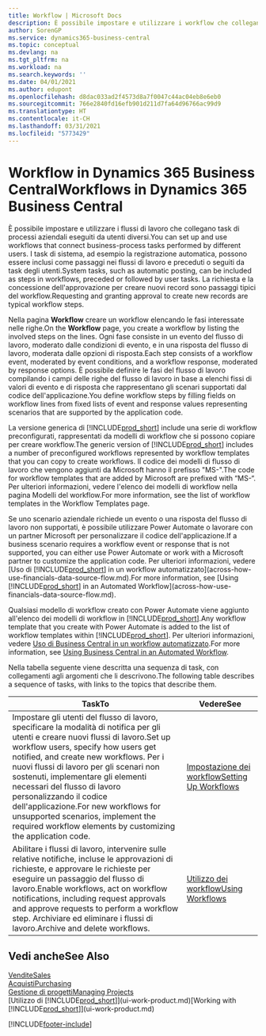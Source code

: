 ```yaml
---
title: Workflow | Microsoft Docs
description: È possibile impostare e utilizzare i workflow che collegano task di processi aziendali eseguiti da utenti diversi. I task di sistema, ad esempio la registrazione automatica, possono essere inclusi come passaggi nei flussi di lavoro e preceduti o seguiti da task degli utenti. La richiesta e la concessione dell'approvazione per creare nuovi record sono passaggi tipici del flusso di lavoro.
author: SorenGP
ms.service: dynamics365-business-central
ms.topic: conceptual
ms.devlang: na
ms.tgt_pltfrm: na
ms.workload: na
ms.search.keywords: ''
ms.date: 04/01/2021
ms.author: edupont
ms.openlocfilehash: d8dac033ad2f4573d8a7f0047c44ac04eb8e6eb0
ms.sourcegitcommit: 766e2840fd16efb901d211d7fa64d96766ac99d9
ms.translationtype: HT
ms.contentlocale: it-CH
ms.lasthandoff: 03/31/2021
ms.locfileid: "5773429"
---
```

# <a name="workflows-in-dynamics-365-business-central"></a><span data-ttu-id="24af5-105">Workflow in Dynamics 365 Business Central</span><span class="sxs-lookup"><span data-stu-id="24af5-105">Workflows in Dynamics 365 Business Central</span></span>

<span data-ttu-id="24af5-106">È possibile impostare e utilizzare i flussi di lavoro che collegano task di processi aziendali eseguiti da utenti diversi.</span><span class="sxs-lookup"><span data-stu-id="24af5-106">You can set up and use workflows that connect business-process tasks performed by different users.</span></span> <span data-ttu-id="24af5-107">I task di sistema, ad esempio la registrazione automatica, possono essere inclusi come passaggi nei flussi di lavoro e preceduti o seguiti da task degli utenti.</span><span class="sxs-lookup"><span data-stu-id="24af5-107">System tasks, such as automatic posting, can be included as steps in workflows, preceded or followed by user tasks.</span></span> <span data-ttu-id="24af5-108">La richiesta e la concessione dell'approvazione per creare nuovi record sono passaggi tipici del workflow.</span><span class="sxs-lookup"><span data-stu-id="24af5-108">Requesting and granting approval to create new records are typical workflow steps.</span></span>  

 <span data-ttu-id="24af5-109">Nella pagina **Workflow** creare un workflow elencando le fasi interessate nelle righe.</span><span class="sxs-lookup"><span data-stu-id="24af5-109">On the **Workflow** page, you create a workflow by listing the involved steps on the lines.</span></span> <span data-ttu-id="24af5-110">Ogni fase consiste in un evento del flusso di lavoro, moderato dalle condizioni di evento, e in una risposta del flusso di lavoro, moderata dalle opzioni di risposta.</span><span class="sxs-lookup"><span data-stu-id="24af5-110">Each step consists of a workflow event, moderated by event conditions, and a workflow response, moderated by response options.</span></span> <span data-ttu-id="24af5-111">È possibile definire le fasi del flusso di lavoro compilando i campi delle righe del flusso di lavoro in base a elenchi fissi di valori di evento e di risposta che rappresentano gli scenari supportati dal codice dell'applicazione.</span><span class="sxs-lookup"><span data-stu-id="24af5-111">You define workflow steps by filling fields on workflow lines from fixed lists of event and response values representing scenarios that are supported by the application code.</span></span>  

 <span data-ttu-id="24af5-112">La versione generica di [!INCLUDE[prod_short](includes/prod_short.md)] include una serie di workflow preconfigurati, rappresentati da modelli di workflow che si possono copiare per creare workflow.</span><span class="sxs-lookup"><span data-stu-id="24af5-112">The generic version of [!INCLUDE[prod_short](includes/prod_short.md)] includes a number of preconfigured workflows represented by workflow templates that you can copy to create workflows.</span></span> <span data-ttu-id="24af5-113">Il codice dei modelli di flusso di lavoro che vengono aggiunti da Microsoft hanno il prefisso "MS-".</span><span class="sxs-lookup"><span data-stu-id="24af5-113">The code for workflow templates that are added by Microsoft are prefixed with “MS-“.</span></span> <span data-ttu-id="24af5-114">Per ulteriori informazioni, vedere l'elenco dei modelli di workflow nella pagina Modelli del workflow.</span><span class="sxs-lookup"><span data-stu-id="24af5-114">For more information, see the list of workflow templates in the Workflow Templates page.</span></span>  

 <span data-ttu-id="24af5-115">Se uno scenario aziendale richiede un evento o una risposta del flusso di lavoro non supportati, è possibile utilizzare Power Automate o lavorare con un partner Microsoft per personalizzare il codice dell'applicazione.</span><span class="sxs-lookup"><span data-stu-id="24af5-115">If a business scenario requires a workflow event or response that is not supported, you can either use Power Automate or work with a Microsoft partner to customize the application code.</span></span> <span data-ttu-id="24af5-116">Per ulteriori informazioni, vedere [Uso di [!INCLUDE[prod_short](includes/prod_short.md)] in un workflow automatizzato](across-how-use-financials-data-source-flow.md).</span><span class="sxs-lookup"><span data-stu-id="24af5-116">For more information, see [Using [!INCLUDE[prod_short](includes/prod_short.md)] in an Automated Workflow](across-how-use-financials-data-source-flow.md).</span></span>

<span data-ttu-id="24af5-117">Qualsiasi modello di workflow creato con Power Automate viene aggiunto all'elenco dei modelli di workflow in [!INCLUDE[prod_short](includes/prod_short.md)].</span><span class="sxs-lookup"><span data-stu-id="24af5-117">Any workflow template that you create with Power Automate is added to the list of workflow templates within [!INCLUDE[prod_short](includes/prod_short.md)].</span></span> <span data-ttu-id="24af5-118">Per ulteriori informazioni, vedere [Uso di Business Central in un workflow automatizzato](across-how-use-financials-data-source-flow.md).</span><span class="sxs-lookup"><span data-stu-id="24af5-118">For more information, see [Using Business Central in an Automated Workflow](across-how-use-financials-data-source-flow.md).</span></span>  

 <span data-ttu-id="24af5-119">Nella tabella seguente viene descritta una sequenza di task, con collegamenti agli argomenti che li descrivono.</span><span class="sxs-lookup"><span data-stu-id="24af5-119">The following table describes a sequence of tasks, with links to the topics that describe them.</span></span>  

|<span data-ttu-id="24af5-120">**Task**</span><span class="sxs-lookup"><span data-stu-id="24af5-120">**To**</span></span>|<span data-ttu-id="24af5-121">**Vedere**</span><span class="sxs-lookup"><span data-stu-id="24af5-121">**See**</span></span>|  
|------------|-------------|  
|<span data-ttu-id="24af5-122">Impostare gli utenti del flusso di lavoro, specificare la modalità di notifica per gli utenti e creare nuovi flussi di lavoro.</span><span class="sxs-lookup"><span data-stu-id="24af5-122">Set up workflow users, specify how users get notified, and create new workflows.</span></span> <span data-ttu-id="24af5-123">Per i nuovi flussi di lavoro per gli scenari non sostenuti, implementare gli elementi necessari del flusso di lavoro personalizzando il codice dell'applicazione.</span><span class="sxs-lookup"><span data-stu-id="24af5-123">For new workflows for unsupported scenarios, implement the required workflow elements by customizing the application code.</span></span>|[<span data-ttu-id="24af5-124">Impostazione dei workflow</span><span class="sxs-lookup"><span data-stu-id="24af5-124">Setting Up Workflows</span></span>](across-set-up-workflows.md)|  
|<span data-ttu-id="24af5-125">Abilitare i flussi di lavoro, intervenire sulle relative notifiche, incluse le approvazioni di richieste, e approvare le richieste per eseguire un passaggio del flusso di lavoro.</span><span class="sxs-lookup"><span data-stu-id="24af5-125">Enable workflows, act on workflow notifications, including request approvals and approve requests to perform a workflow step.</span></span> <span data-ttu-id="24af5-126">Archiviare ed eliminare i flussi di lavoro.</span><span class="sxs-lookup"><span data-stu-id="24af5-126">Archive and delete workflows.</span></span>|[<span data-ttu-id="24af5-127">Utilizzo dei workflow</span><span class="sxs-lookup"><span data-stu-id="24af5-127">Using Workflows</span></span>](across-use-workflows.md)|  

## <a name="see-also"></a><span data-ttu-id="24af5-128">Vedi anche</span><span class="sxs-lookup"><span data-stu-id="24af5-128">See Also</span></span>

[<span data-ttu-id="24af5-129">Vendite</span><span class="sxs-lookup"><span data-stu-id="24af5-129">Sales</span></span>](sales-manage-sales.md)  
[<span data-ttu-id="24af5-130">Acquisti</span><span class="sxs-lookup"><span data-stu-id="24af5-130">Purchasing</span></span>](purchasing-manage-purchasing.md)  
[<span data-ttu-id="24af5-131">Gestione di progetti</span><span class="sxs-lookup"><span data-stu-id="24af5-131">Managing Projects</span></span>](projects-manage-projects.md)  
<span data-ttu-id="24af5-132">[Utilizzo di [!INCLUDE[prod_short](includes/prod_short.md)]](ui-work-product.md)</span><span class="sxs-lookup"><span data-stu-id="24af5-132">[Working with [!INCLUDE[prod_short](includes/prod_short.md)]](ui-work-product.md)</span></span>  


[!INCLUDE[footer-include](includes/footer-banner.md)]